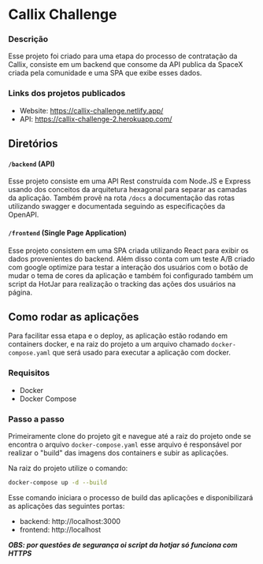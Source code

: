 # Callix Challenge

### Descrição

Esse projeto foi criado para uma etapa do processo de contratação da Callix, consiste em um backend que consome da API publica da SpaceX criada pela comunidade e uma SPA que exibe esses dados.

### Links dos projetos publicados

- Website: https://callix-challenge.netlify.app/
- API: https://callix-challenge-2.herokuapp.com/

## Diretórios

#### `/backend` (API)

Esse projeto consiste em uma API Rest construída com Node.JS e Express usando dos conceitos da arquitetura hexagonal para separar as camadas da aplicação. Também provê na rota `/docs` a documentação das rotas utilizando swagger e documentada seguindo as especificações da OpenAPI.

#### `/frontend` (Single Page Application)

Esse projeto consistem em uma SPA criada utilizando React para exibir os dados provenientes do backend. Além disso conta com um teste A/B criado com google optimize para testar a interação dos usuários com o botão de mudar o tema de cores da aplicação e também foi configurado também um script da HotJar para realização o tracking das ações dos usuários na página.

## Como rodar as aplicações

Para facilitar essa etapa e o deploy, as aplicação estão rodando em containers docker, e na raiz do projeto a um arquivo chamado `docker-compose.yaml` que será usado para executar a aplicação com docker.

### Requisitos

- Docker
- Docker Compose

### Passo a passo

Primeiramente clone do projeto git e navegue até a raiz do projeto onde se encontra o arquivo `docker-compose.yaml` esse arquivo é responsável por realizar o "build" das imagens dos containers e subir as aplicações.

Na raiz do projeto utilize o comando:

```bash
docker-compose up -d --build
```

Esse comando iniciara o processo de build das aplicações e disponibilizará as aplicações das seguintes portas:

- backend: http://localhost:3000
- frontend: http://localhost

**_OBS: por questões de segurança oi script da hotjar só funciona com HTTPS_**
